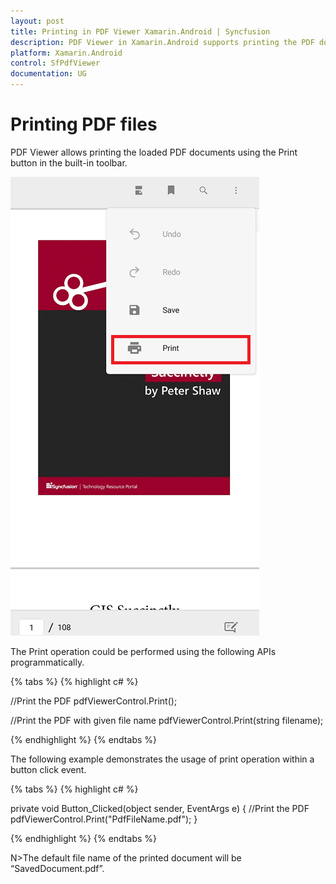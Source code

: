 ```yaml
---
layout: post
title: Printing in PDF Viewer Xamarin.Android | Syncfusion
description: PDF Viewer in Xamarin.Android supports printing the PDF documents loaded in it. It allows printing of document with/without file names.
platform: Xamarin.Android
control: SfPdfViewer
documentation: UG
---
```


# Printing PDF files

PDF Viewer allows printing the loaded PDF documents using the Print button in the built-in toolbar. 

![Print PDF file using SfPdfViewer](pdfviewer_images/print.png)

The Print operation could be performed using the following APIs programmatically.

{% tabs %}
{% highlight c# %}

//Print the PDF
pdfViewerControl.Print();

//Print the PDF with given file name
pdfViewerControl.Print(string filename);

{% endhighlight %}
{% endtabs %}

The following example demonstrates the usage of print operation within a button click event.

{% tabs %}
{% highlight c# %}

private void Button_Clicked(object sender, EventArgs e)
{
	//Print the PDF
    pdfViewerControl.Print("PdfFileName.pdf");
}

{% endhighlight %}
{% endtabs %}

N>The default file name of the printed document will be “SavedDocument.pdf”.